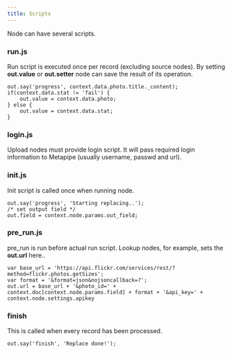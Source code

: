 ```yaml
---
title: Scripts
---
```


Node can have several scripts.

### run.js
Run script is executed once per record (excluding source nodes). By setting **out.value** or **out.setter** node can save the result of its operation.


    out.say('progress', context.data.photo.title._content); 
    if(context.data.stat != 'fail') {
        out.value = context.data.photo;
    } else {
        out.value = context.data.stat;
    }


### login.js
Upload nodes must provide login script. It will pass required login information to Metapipe (usually username, passwd and url).


### init.js
Init script is called once when running node.

    out.say('progress', 'Starting replacing..');
    /* set output field */
    out.field = context.node.params.out_field; 

### pre_run.js
pre_run is run before actual run script. Lookup nodes, for example, sets the **out.url** here..

    var base_url = 'https://api.flickr.com/services/rest/?method=flickr.photos.getSizes';
    var format = '&format=json&nojsoncallback=?';
    out.url = base_url + '&photo_id=' + context.doc[context.node.params.field] + format + '&api_key=' + context.node.settings.apikey


### finish
This is called when every record has been processed. 

    out.say('finish', 'Replace done!');

